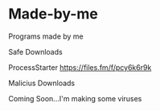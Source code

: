 # Made-by-me
Programs made by me 

  Safe Downloads

ProcessStarter
 https://files.fm/f/pcy6k6r9k

  Malicius Downloads
 
 Coming Soon...I'm making some viruses
